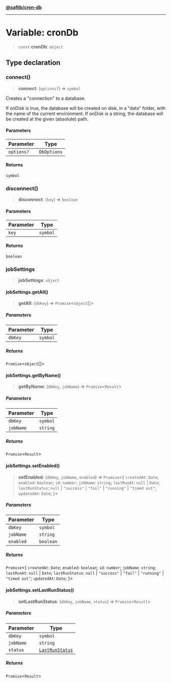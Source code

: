 [**@saflib/cron-db**](../index.md)

***

# Variable: cronDb

> `const` **cronDb**: `object`

## Type declaration

### connect()

> **connect**: (`options?`) => `symbol`

Creates a "connection" to a database.

If onDisk is true, the database will be created on disk, in a "data" folder, with the name of the current environment.
If onDisk is a string, the database will be created at the given (absolute) path.

#### Parameters

| Parameter | Type |
| ------ | ------ |
| `options?` | `DbOptions` |

#### Returns

`symbol`

### disconnect()

> **disconnect**: (`key`) => `boolean`

#### Parameters

| Parameter | Type |
| ------ | ------ |
| `key` | `symbol` |

#### Returns

`boolean`

### jobSettings

> **jobSettings**: `object`

#### jobSettings.getAll()

> **getAll**: (`dbKey`) => `Promise`\<`object`[]\>

##### Parameters

| Parameter | Type |
| ------ | ------ |
| `dbKey` | `symbol` |

##### Returns

`Promise`\<`object`[]\>

#### jobSettings.getByName()

> **getByName**: (`dbKey`, `jobName`) => `Promise`\<`Result`\>

##### Parameters

| Parameter | Type |
| ------ | ------ |
| `dbKey` | `symbol` |
| `jobName` | `string` |

##### Returns

`Promise`\<`Result`\>

#### jobSettings.setEnabled()

> **setEnabled**: (`dbKey`, `jobName`, `enabled`) => `Promise`\<\{ `createdAt`: `Date`; `enabled`: `boolean`; `id`: `number`; `jobName`: `string`; `lastRunAt`: `null` \| `Date`; `lastRunStatus`: `null` \| `"success"` \| `"fail"` \| `"running"` \| `"timed out"`; `updatedAt`: `Date`; \}\>

##### Parameters

| Parameter | Type |
| ------ | ------ |
| `dbKey` | `symbol` |
| `jobName` | `string` |
| `enabled` | `boolean` |

##### Returns

`Promise`\<\{ `createdAt`: `Date`; `enabled`: `boolean`; `id`: `number`; `jobName`: `string`; `lastRunAt`: `null` \| `Date`; `lastRunStatus`: `null` \| `"success"` \| `"fail"` \| `"running"` \| `"timed out"`; `updatedAt`: `Date`; \}\>

#### jobSettings.setLastRunStatus()

> **setLastRunStatus**: (`dbKey`, `jobName`, `status`) => `Promise`\<`Result`\>

##### Parameters

| Parameter | Type |
| ------ | ------ |
| `dbKey` | `symbol` |
| `jobName` | `string` |
| `status` | [`LastRunStatus`](../type-aliases/LastRunStatus.md) |

##### Returns

`Promise`\<`Result`\>
